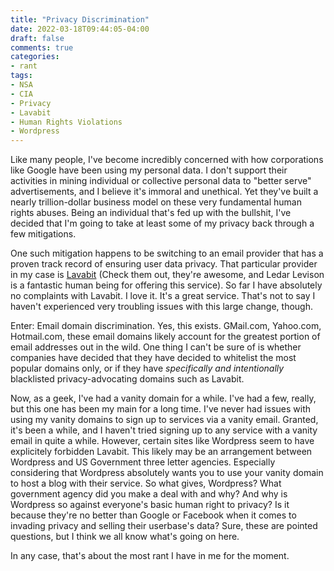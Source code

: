 ```yaml
---
title: "Privacy Discrimination"
date: 2022-03-18T09:44:05-04:00
draft: false
comments: true
categories:
- rant
tags:
- NSA
- CIA
- Privacy
- Lavabit
- Human Rights Violations
- Wordpress
---
```


Like many people, I've become incredibly concerned with how corporations like
Google have been using my personal data. I don't support their activities in
mining individual or collective personal data to "better serve" advertisements,
and I believe it's immoral and unethical. Yet they've built a nearly
trillion-dollar business model on these very fundamental human rights abuses.
Being an individual that's fed up with the bullshit, I've decided that I'm going
to take at least some of my privacy back through a few mitigations.

One such mitigation happens to be switching to an email provider that has a
proven track record of ensuring user data privacy. That particular provider in
my case is [Lavabit](https://lavabit.com/) (Check them out, they're awesome,
and Ledar Levison is a fantastic human being for offering this service). So far
I have absolutely no complaints with Lavabit. I love it. It's a great service.
That's not to say I haven't experienced very troubling issues with this large
change, though.

Enter: Email domain discrimination. Yes, this exists. GMail.com, Yahoo.com,
Hotmail.com, these email domains likely account for the greatest portion of
email addresses out in the wild. One thing I can't be sure of is whether
companies have decided that they have decided to whitelist the most popular
domains only, or if they have _specifically and intentionally_ blacklisted
privacy-advocating domains such as Lavabit.

Now, as a geek, I've had a vanity domain for a while. I've had a few, really,
but this one has been my main for a long time. I've never had issues with using
my vanity domains to sign up to services via a vanity email. Granted, it's been
a while, and I haven't tried signing up to any service with a vanity email in
quite a while. However, certain sites like Wordpress seem to have explicitely
forbidden Lavabit. This likely may be an arrangement between Wordpress and US
Government three letter agencies. Especially considering that Wordpress
absolutely wants you to use your vanity domain to host a blog with their
service. So what gives, Wordpress? What government agency did you make a deal
with and why? And why is Wordpress so against everyone's basic human right to
privacy? Is it because they're no better than Google or Facebook when it comes
to invading privacy and selling their userbase's data? Sure, these are pointed
questions, but I think we all know what's going on here.

In any case, that's about the most rant I have in me for the moment.
